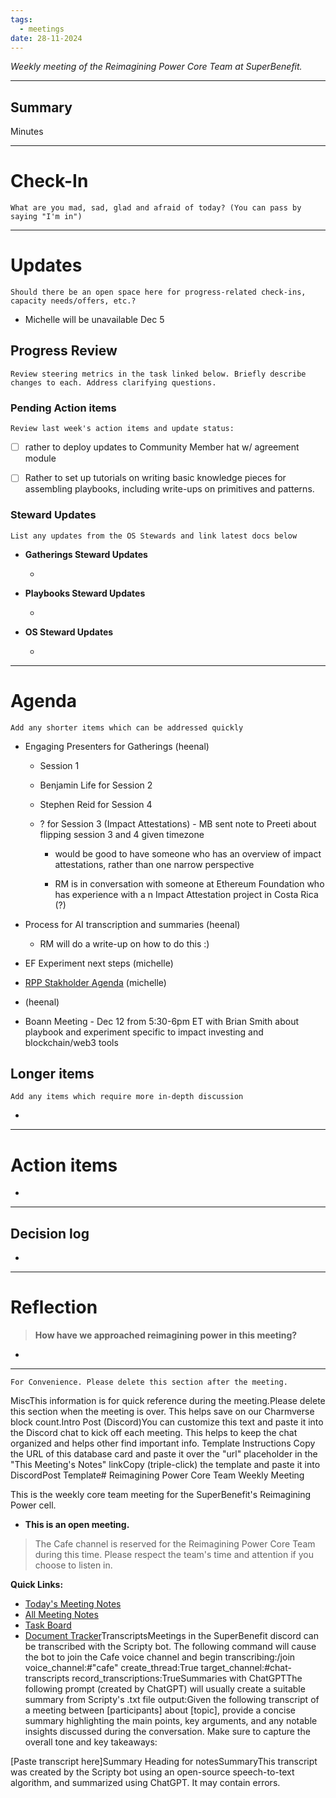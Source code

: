 ```yaml
---
tags:
  - meetings
date: 28-11-2024
---
```

_Weekly meeting of the Reimagining Power Core Team at SuperBenefit._

---

## Summary

Minutes 

---

# Check-In

`What are you mad, sad, glad and afraid of today? (You can pass by saying "I'm in")`

---

# Updates

`Should there be an open space here for progress-related check-ins, capacity needs/offers, etc.?`

- Michelle will be unavailable Dec 5

## Progress Review

`Review steering metrics in the task linked below. Briefly describe changes to each. Address clarifying questions.`

   

### Pending Action items

`Review last week's action items and update status:`

- [ ] rather to deploy updates to Community Member hat w/ agreement module 

- [ ] Rather to set up tutorials on writing basic knowledge pieces for assembling playbooks, including write-ups on primitives and patterns.

### Steward Updates

`List any updates from the OS Stewards and link latest docs below`

- **Gatherings Steward Updates**

  - 

- **Playbooks Steward Updates**

  - 

- **OS Steward Updates**

  -  


---

# Agenda

`Add any shorter items which can be addressed quickly`

- Engaging Presenters for Gatherings (heenal)

  - Session 1

  - Benjamin Life for Session 2

  - Stephen Reid for Session 4

  - ? for Session 3 (Impact Attestations) - MB sent note to Preeti about flipping session 3 and 4 given timezone

    - would be good to have someone who has an overview of impact attestations, rather than one narrow perspective

    - RM is in conversation with someone at Ethereum Foundation who has experience with a n Impact Attestation project in Costa Rica (?)

- Process for AI transcription and summaries (heenal)

  - RM will do a write-up on how to do this :)

- EF Experiment next steps (michelle)

- [RPP Stakholder Agenda](https://app.charmverse.io/superbenefit/13th-rpp-stakeholder-meeting-2-12-24-901910416290095) (michelle)

-  (heenal)

- Boann Meeting - Dec 12 from 5:30-6pm ET with Brian Smith about playbook and experiment specific to impact investing and blockchain/web3 tools

## Longer items

`Add any items which require more in-depth discussion`

- 

---

# Action items

- 

---

## Decision log

-    

---

# Reflection 

> **How have we approached reimagining power in this meeting?**

-  

---

`For Convenience. Please delete this section after the meeting.`

MiscThis information is for quick reference during the meeting.Please delete this section when the meeting is over. This helps save on our Charmverse block count.Intro Post (Discord)You can customize this text and paste it into the Discord chat to kick off each meeting. This helps to keep the chat organized and helps other find important info. Template Instructions Copy the URL of this database card and paste it over the "url" placeholder in the "This Meeting's Notes" linkCopy (triple-click) the template and paste it into DiscordPost Template# Reimagining Power Core Team Weekly Meeting

This is the weekly core team meeting for the SuperBenefit's Reimagining Power cell.

- __This is an **open** meeting.__  
> The Cafe channel is reserved for the Reimagining Power Core Team during this time. Please respect the team's time and attention if you choose to listen in.

**Quick Links:**
- [Today's Meeting Notes](url)  
- [All Meeting Notes](https://app.charmverse.io/superbenefit/meeting-notes-reimagining-power-9995214806368862)  
- [Task Board](https://app.charmverse.io/superbenefit/task-board-reimagining-power-18270894134568505)
- [Document Tracker](https://app.charmverse.io/superbenefit/documents-reimagining-power-8236079332321762)TranscriptsMeetings in the SuperBenefit discord can be transcribed with the Scripty bot. The following command will cause the bot to join the Cafe voice channel and begin transcribing:/join voice_channel:#"cafe" create_thread:True target_channel:#chat-transcripts record_transcriptions:TrueSummaries with ChatGPTThe following prompt (created by ChatGPT) will usually create a suitable summary from Scripty's .txt file output:Given the following transcript of a meeting between [participants] about [topic], provide a concise summary highlighting the main points, key arguments, and any notable insights discussed during the conversation. Make sure to capture the overall tone and key takeaways:

[Paste transcript here]Summary Heading for notesSummaryThis transcript was created by the Scripty bot using an open-source speech-to-text algorithm, and summarized using ChatGPT. It may contain errors.<Paste summary here>

# 
